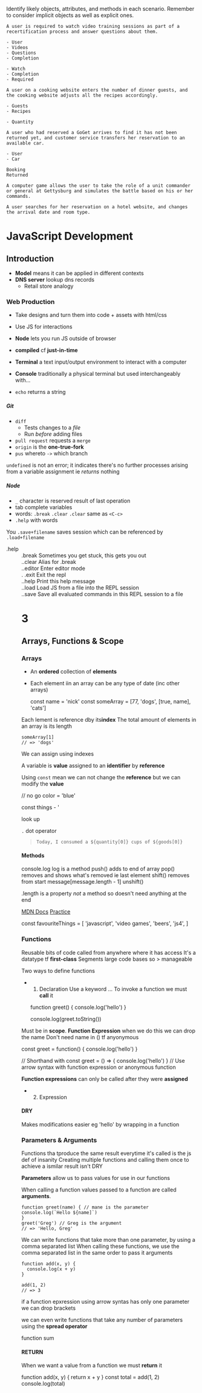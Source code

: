 
Identify likely objects, attributes, and methods in each scenario. Remember to consider implicit objects as well as explicit ones.

    A user is required to watch video training sessions as part of a recertification process and answer questions about them.

    - User
    - Videos
    - Questions
    - Completion

    - Watch
    - Completion
    - Required

    A user on a cooking website enters the number of dinner guests, and the cooking website adjusts all the recipes accordingly.

    - Guests
    - Recipes

    - Quantity

    A user who had reserved a GoGet arrives to find it has not been returned yet, and customer service transfers her reservation to an available car.

    - User
    - Car

    Booking
    Returned

    A computer game allows the user to take the role of a unit commander or general at Gettysburg and simulates the battle based on his or her commands.

    A user searches for her reservation on a hotel website, and changes the arrival date and room type.

# JavaScript Development
## Introduction

- **Model** means it can be applied in different contexts
- **DNS server** lookup dns records
    - Retail store analogy

### Web Production
- Take designs and turn them into code + assets with html/css
- Use JS for interactions
- **Node** lets you run JS outside of browser
- **compiled** cf **just-in-time**

- **Terminal** a text input/output environment to interact with a computer
- **Console** traditionally a physical terminal but used interchangeably with...
- `echo` returns a string

##### Git
- `diff`
    - Tests changes to a *file*
    - Run *before* adding files
- `pull request` requests a `merge`
- `origin` is the **one-true-fork**
- `pus` whereto `->` which branch

`undefined` is not an error; it indicates there's no further processes arising from a variable assignment ie *returns* nothing

##### Node
- `_` character is reserved result of last operation
- tab complete variables
- words: `.break` `.clear` `.clear` same as `<C-c>`
- `.help` with words

You `.save+filename` saves session which can be referenced by `.load+filename`

<dl>
<dt>.help</dt>
<dd>.break</dt>    Sometimes you get stuck, this gets you out
<dd>..clear</dt>    Alias for .break
<dd>..editor</dt>   Enter editor mode
<dd>. .exit</dt>     Exit the repl
<dd>..help  </dt>   Print this help message
<dd>..load</dt>     Load JS from a file into the REPL session
<dd>..save</dt>     Save all evaluated commands in this REPL session to a file




# 3
## Arrays, Functions &amp; Scope
### Arrays
- An **ordered** collection of **elements**
- Each element iin an array can be any type of date (inc other arrays)

    const name = 'nick'
    const someArray = [77, 'dogs', [true, name], 'cats']

Each lement is reference dby its**index**
The total amount of elements in an array is its length

    someArray[1]
    // => 'dogs'

We can assign using indexes

A variable is **value** assigned to an **identifier** by **reference**

Using `const` mean we can not change the **reference** but we can modify the **value**

// no go
color = 'blue'

const things - '

look up


`.` dot operator

> `Today, I consumed a ${quantity[0]} cups of ${goods[0]}`

#### Methods
console.log log is a method
push() adds to end of array
pop() removes and shows what's removed ie last element
shift() removes from start
  message[message.length - 1]
unshift()

.length is a property *not* a method so doesn't need anything at the end

<a href="http://mdn.io/arrays">MDN Docs</a>
<a href="http://bit.ly/js-array-practice">Practice</a>

const favouriteThings = [
'javascript',
'video games',
'beers',
'js4',
]

### Functions
Reusable bits of code called from anywhere where it has access
It's a datatype tf **first-class**
Segments large code bases so > manageable

Two ways to define functions
- 1. Declaration
Use a keyword ...
To invoke a function we must **call** it

    function greet() {
      console.log('hello')
    }

    console.log(greet.toString())

Must be in **scope**.
**Function Expression** when we do this we can drop the name Don't need name in () tf anyonymous

  const greet = function() {
    console.log('hello')
  }

  // Shorthand with
  const greet = () => {
    console.log('hello')
  }
  // Use arrow syntax with function expression or anonymous function

**Function expressions** can only be called after they were **assigned**

- 2. Expression

#### DRY
Makes modifications easier eg 'hello' by wrapping in a function

### Parameters &amp; Arguments
Functions tha tproduce the same result everytime it's called is the js def of insanity
Creating multiple functions and calling them once to achieve a ismilar result isn't DRY

**Parameters** allow us to pass values for use in our functions

When calling a function values passed to a function are called **arguments**.

    function greet(name) { // mane is the parameter
    console.log(`Hello ${name]`)
    }
    greet('Greg') // Greg is the argument
    // => 'Hello, Greg'

We can write functions that take more than one parameter, by using a comma separated list
When calling these functions, we use the comma separated list in the same order to pass it arguments

    function add(x, y) {
      console.log(x + y)
    }

    add(1, 2)
    // => 3

if a function epxression using arrow syntas has only one parameter we can drop brackets



  we can even write functions that take any number of parameters using the **spread operator**

  function sum


#### RETURN
When we want a value from a function we must **return** it 

  function add(x, y) {
    return x + y
  }
  const total = add(1, 2)
  console.log(total)

